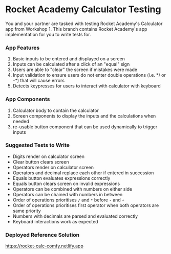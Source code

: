 # Rocket Academy Calculator Testing

You and your partner are tasked with testing Rocket Academy's Calculator app from Workshop 1. This branch contains Rocket Academy's app implementation for you to write tests for.

### App Features

1. Basic inputs to be entered and displayed on a screen
2. Inputs can be calculated after a click of an "equal" sign
3. Users are able to "clear" the screen if mistakes were made
4. Input validation to ensure users do not enter double operations (i.e. \*/ or -\*) that will cause errors
5. Detects keypresses for users to interact with calculator with keyboard

### App Components

1. Calculator body to contain the calculator
2. Screen components to display the inputs and the calculations when needed
3. re-usable button component that can be used dynamically to trigger inputs

### Suggested Tests to Write

- Digits render on calculator screen
- Clear button clears screen
- Operators render on calculator screen
- Operators and decimal replace each other if entered in succession
- Equals button evaluates expressions correctly
- Equals button clears screen on invalid expressions
- Operators can be combined with numbers on either side
- Operators can be chained with numbers in between
- Order of operations prioritises `/` and `*` before `-` and `+`
- Order of operations prioritises first operator when both operators are same priority
- Numbers with decimals are parsed and evaluated correctly
- Keyboard interactions work as expected

### Deployed Reference Solution

https://rocket-calc-comfy.netlify.app
